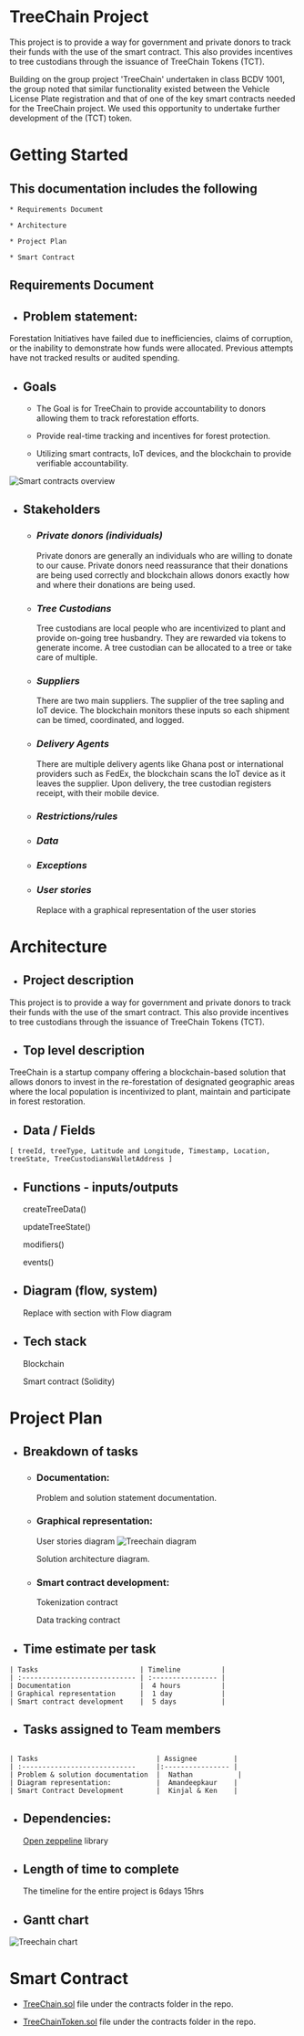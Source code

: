 # TreeChain Project

This project is to provide a way for government and private donors to track their funds with the use of the smart contract. This also provides incentives to tree custodians through the issuance of TreeChain Tokens (TCT).

Building on the group project 'TreeChain' undertaken in class BCDV 1001, the group noted that similar functionality existed between the Vehicle License Plate registration and that of one of the key smart contracts needed for the TreeChain project. We used this opportunity to undertake further development of the (TCT) token.    

# Getting Started

## This documentation includes the following

    * Requirements Document

    * Architecture

    * Project Plan

    * Smart Contract

## Requirements Document

- ## Problem statement:

Forestation Initiatives have failed due to inefficiencies, claims of corruption, or the inability to demonstrate how funds were allocated. Previous attempts have not tracked results or audited spending.
- ## Goals

  - The Goal is for TreeChain to provide accountability to donors allowing them to track reforestation efforts.

  - Provide real-time tracking and incentives for forest protection.

  - Utilizing smart contracts, IoT devices, and the blockchain to provide verifiable accountability.

 ![Smart contracts overview](./assets/images/smartcontractoverview.png?raw=true "Smart contracts overview")

- ## Stakeholders

  - ### _Private donors (individuals)_

    Private donors are generally an individuals who are willing to donate to our cause. Private donors need reassurance that their donations are being used correctly and blockchain allows donors exactly how and where their donations are being used.

  - ### _Tree Custodians_

    Tree custodians are local people who are incentivized to plant and provide on-going tree husbandry. They are rewarded via tokens to generate income. A tree custodian can be allocated to a tree or take care of multiple.

  - ### _Suppliers_

    There are two main suppliers. The supplier of the tree sapling and IoT device. The blockchain monitors these inputs so each shipment can be timed, coordinated, and logged.

  - ### _Delivery Agents_

    There are multiple delivery agents like Ghana post or international providers such as FedEx, the blockchain scans the IoT device as it leaves the supplier. Upon delivery, the tree custodian registers receipt, with their mobile device.

  - ### _Restrictions/rules_

  - ### _Data_

  - ### _Exceptions_

  - ### _User stories_

    Replace with a graphical representation of the user stories

# Architecture

- ## Project description

This project is to provide a way for government and private donors to track their funds with the use of the smart contract. This also provide incentives to tree custodians through the issuance of TreeChain Tokens (TCT).

- ## Top level description

TreeChain is a startup company offering a blockchain-based solution that allows donors to invest in the re-forestation of designated geographic areas where the local population is incentivized to plant, maintain and participate in forest restoration.

- ## Data / Fields

```
[ treeId, treeType, Latitude and Longitude, Timestamp, Location, treeState, TreeCustodiansWalletAddress ]
```

- ## Functions - inputs/outputs

  createTreeData()

  updateTreeState()

  modifiers()

  events()

- ## Diagram (flow, system)

  Replace with section with Flow diagram

- ## Tech stack

  Blockchain

  Smart contract (Solidity)

# Project Plan

- ## Breakdown of tasks

  - ### Documentation:

    Problem and solution statement documentation.

  - ### Graphical representation:

    User stories diagram
    ![Treechain diagram](./assets/images/Treechain-user-stories-diagram.png?raw=true "Treechain user stories diagram")

    Solution architecture diagram.

  - ### Smart contract development:

    Tokenization contract

    Data tracking contract

- ## Time estimate per task

```
| Tasks                         | Timeline          |
| :---------------------------- | :---------------- |
| Documentation                 |  4 hours          |
| Graphical representation      |  1 day            |
| Smart contract development    |  5 days           |
```

- ## Tasks assigned to Team members

```

| Tasks                             | Assignee         |
| :----------------------------     |:---------------- |
| Problem & solution documentation  |  Nathan           |
| Diagram representation:           |  Amandeepkaur    |
| Smart Contract Development        |  Kinjal & Ken    |
```

- ## Dependencies:

  [Open zeppeline](https://github.com/OpenZeppelin/openzeppelin-contracts) library

- ## Length of time to complete

  The timeline for the entire project is 6days 15hrs

- ## Gantt chart 
![Treechain chart](./assets/images/Treechain-gantt-chart.png?raw=true "Treechain gantt chart")

# Smart Contract

- [TreeChain.sol]() file under the contracts folder in the repo.

- [TreeChainToken.sol]() file under the contracts folder in the repo.
